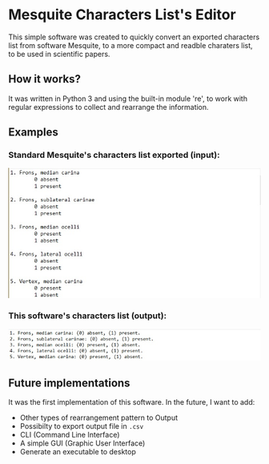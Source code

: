 # Mesquite Characters List's Editor

This simple software was created to quickly convert  an exported characters list from software Mesquite, to a more compact and readble charaters list, to be used in scientific papers.

## How it works?

It was written in Python 3 and using the built-in module 're', to work with regular expressions to collect and rearrange the information.

## Examples

### Standard Mesquite's characters list exported (input):

![Standard Mesquite's output characters list](assets/img/mesquite_output.jpg)

### This software's characters list (output): 

 ![Output](assets/img/output.jpg)

 ## Future implementations

 It was the first implementation of this software. In the future, I want to add:

- Other types of rearrangement pattern to Output
- Possibilty to export output file in `.csv`
- CLI (Command Line Interface)
- A simple GUI (Graphic User Interface)
- Generate an executable to desktop